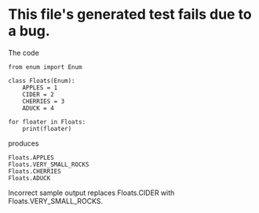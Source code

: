 # This file's generated test fails due to a bug.
The code
```python3
from enum import Enum

class Floats(Enum):
    APPLES = 1
    CIDER = 2
    CHERRIES = 3
    ADUCK = 4

for floater in Floats:
    print(floater)
```
produces
```
Floats.APPLES
Floats.VERY_SMALL_ROCKS
Floats.CHERRIES
Floats.ADUCK
```
Incorrect sample output replaces Floats.CIDER with
Floats.VERY_SMALL_ROCKS.
